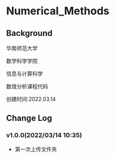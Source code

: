 # Numerical_Methods

## Background

华南师范大学

数学科学学院

信息与计算科学

数值分析课程代码

创建时间:2022.03.14


## Change Log
### v1.0.0(2022/03/14 10:35)
- 第一次上传文件夹
